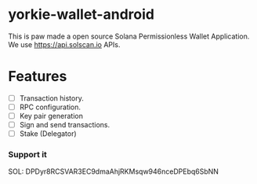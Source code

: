 # yorkie-wallet-android
This is paw made a open source Solana Permissionless Wallet Application. We use https://api.solscan.io APIs.

# Features
- [ ] Transaction history.
- [ ] RPC configuration.
- [ ] Key pair generation
- [ ] Sign and send transactions.
- [ ] Stake (Delegator)

### Support it 

SOL: DPDyr8RCSVAR3EC9dmaAhjRKMsqw946nceDPEbq6SbNN
